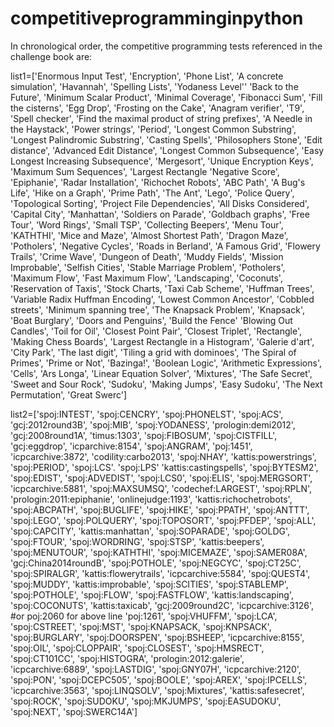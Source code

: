 # competitiveprogramminginpython

In chronological order, the competitive programming tests referenced in the challenge book are:

list1=['Enormous Input Test',
'Encryption',
'Phone List',
'A concrete simulation',
'Havannah',
'Spelling Lists',
'Yodaness Level''
'Back to the Future',
'Minimum Scalar Product',
'Minimal Coverage',
'Fibonacci Sum',
'Fill the cisterns',
'Egg Drop',
'Frosting on the Cake',
'Anagram verifier',
'T9',
'Spell checker',
'Find the maximal product of string prefixes',
'A Needle in the Haystack',
'Power strings',
'Period',
'Longest Common Substring',
'Longest Palindromic Substring',
'Casting Spells',
'Philosophers Stone',
'Edit distance',
'Advanced Edit Distance',
'Longest Common Subsequence',
'Easy Longest Increasing Subsequence',
'Mergesort',
'Unique Encryption Keys',
'Maximum Sum Sequences',
'Largest Rectangle
'Negative Score',
'Epiphanie',
'Radar Installation',
'Richochet Robots',
'ABC Path',
'A Bug's Life',
'Hike on a Graph',
'Prime Path',
'The Ant',
'Lego',
'Police Query',
'Topological Sorting',
'Project File Dependencies',
'All Disks Considered',
'Capital City',
'Manhattan',
'Soldiers on Parade',
'Goldbach graphs',
'Free Tour',
'Word Rings',
'Small TSP',
'Collecting Beepers',
'Menu Tour',
'KATHTHI',
'Mice and Maze',
'Almost Shortest Path',
'Dragon Maze',
'Potholers',
'Negative Cycles',
'Roads in Berland',
'A Famous Grid',
'Flowery Trails',
'Crime Wave',
'Dungeon of Death',
'Muddy Fields',
'Mission Improbable',
'Selfish Cities',
'Stable Marriage Problem',
'Potholers',
'Maximum Flow',
'Fast Maximum Flow',
'Landscaping',
'Coconuts',
'Reservation of Taxis',
'Stock Charts,
'Taxi Cab Scheme',
'Huffman Trees',
'Variable Radix Huffman Encoding',
'Lowest Common Ancestor',
'Cobbled streets',
'Minimum spanning tree',
'The Knapsack Problem',
'Knapsack',
'Boat Burglary',
'Doors and Penguins',
'Build the Fence'
'Blowing Out Candles',
'Toil for Oil',
'Closest Point Pair',
'Closest Triplet',
'Rectangle',
'Making Chess Boards',
'Largest Rectangle in a Histogram',
'Galerie d'art',
'City Park',
'The last digit',
'Tiling a grid with dominoes',
'The Spiral of Primes',
'Prime or Not',
'Bazinga!',
'Boolean Logic',
'Arithmetic Expressions',
'Cells',
'Ars Longa',
'Linear Equation Solver',
'Mixtures',
'The Safe Secret',
'Sweet and Sour Rock',
'Sudoku',
'Making Jumps',
'Easy Sudoku',
'The Next Permutation',
'Great Swerc']


list2=['spoj:INTEST',
'spoj:CENCRY',
'spoj:PHONELST',
'spoj:ACS',
'gcj:2012round3B',
'spoj:MIB',
'spoj:YODANESS',
'prologin:demi2012',
'gcj:2008round1A',
'timus:1303',
'spoj:FIBOSUM',
'spoj:CISTFILL',
'gcj:eggdrop',
'icparchive:8154',
'spoj:ANGRAM',
'poj:1451',
'icpcarchive:3872',
'codility:carbo2013',
'spoj:NHAY',
'kattis:powerstrings',
'spoj:PERIOD',
'spoj:LCS'.
'spoj:LPS'
'kattis:castingspells',
'spoj:BYTESM2',
'spoj:EDIST',
'spoj:ADVEDIST',
'spoj:LCS0',
'spoj:ELIS',
'spoj:MERGSORT',
'icpcarchive:5881',
'spoj:MAXSUMSQ',
'codechef:LARGEST',
'spoj:RPLN',
'prologin:2011:epiphanie',
'onlinejudge:1193',
'kattis:richochetrobots',
'spoj:ABCPATH',
'spoj:BUGLIFE',
'spoj:HIKE',
'spoj:PPATH',
'spoj:ANTTT',
'spoj:LEGO',
'spoj:POLQUERY',
'spoj:TOPOSORT',
'spoj:PFDEP',
'spoj:ALL',
'spoj:CAPCITY',
'kattis:manhattan',
'spoj:SOPARADE',
'spoj:GOLDG',
'spoj:FTOUR',
'spoj:WORDRING',
'spoj:STSP',
'kattis:beepers',
'spoj:MENUTOUR',
'spoj:KATHTHI',
'spoj:MICEMAZE',
'spoj:SAMER08A',
'gcj:China2014roundB',
'spoj:POTHOLE',
'spoj:NEGCYC',
'spoj:CT25C',
'spoj:SPIRALGR',
'kattis:flowerytrails',
'icpcarchive:5584',
'spoj:QUEST4',
'spoj:MUDDY',
'kattis:improbable',
'spoj:SCITIES',
'spoj:STABLEMP',
'spoj:POTHOLE',
'spoj:FLOW',
'spoj:FASTFLOW',
'kattis:landscaping',
'spoj:COCONUTS',
'kattis:taxicab',
'gcj:2009round2C',
'icpcarchive:3126',
#or poj:2060 for above line
'poj:1261',
'spoj:VHUFFM',
'spoj:LCA',
'spoj:CSTREET',
'spoj:MST',
'spoj:KNAPSACK,
'spoj:KNPSACK',
'spoj:BURGLARY',
'spoj:DOORSPEN',
'spoj:BSHEEP',
'icpcarchive:8155',
'spoj:OIL',
'spoj:CLOPPAIR',
'spoj:CLOSEST',
'spoj:HMSRECT',
'spoj:CT101CC',
'spoj:HISTOGRA',
'prologin:2012:galerie',
'icpcarchive:6889',
'spoj:LASTDIG',
'spoj:GNY07H',
'icpcarchive:2120',
'spoj:PON',
'spoj:DCEPC505',
'spoj:BOOLE',
'spoj:AREX',
'spoj:IPCELLS',
'icpcarchive:3563',
'spoj:LINQSOLV',
'spoj:Mixtures',
'kattis:safesecret',
'spoj:ROCK',
'spoj:SUDOKU',
'spoj:MKJUMPS',
'spoj:EASUDOKU',
'spoj:NEXT',
'spoj:SWERC14A']

